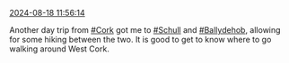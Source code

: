 [2024-08-18 11:56:14](https://mstdn.social/@hill_wanderer/112982895764197353)

Another day trip from <a href="https://mstdn.social/tags/Cork" class="mention hashtag" rel="tag">#Cork</a> got me to <a href="https://mstdn.social/tags/Schull" class="mention hashtag" rel="tag">#Schull</a> and <a href="https://mstdn.social/tags/Ballydehob" class="mention hashtag" rel="tag">#Ballydehob</a>, allowing for some hiking between the two. It is good to get to know where to go walking around West Cork.